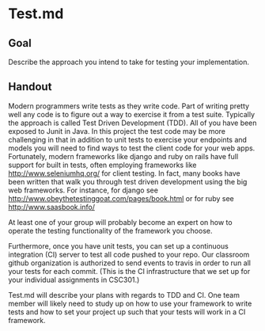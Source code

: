 # Test.md

## Goal
Describe the approach you intend to take for testing your implementation.

## Handout

Modern programmers write tests as they write code. Part of writing pretty well any code is to figure out a way to exercise it from a test suite. Typically the approach is called Test Driven Development (TDD). All of you have been exposed to Junit in Java. In this project the test code may be more challenging in that in addition to unit tests to exercise your endpoints and models you will need to find ways to test the client code for your web apps. Fortunately, modern frameworks like django and ruby on rails have full support for built in tests, often employing frameworks like http://www.seleniumhq.org/ for client testing. In fact, many books have been written that walk you through test driven development using the big web frameworks. For instance, for django see http://www.obeythetestinggoat.com/pages/book.html or for ruby see http://www.saasbook.info/

At least one of your group will probably become an expert on how to operate the testing functionality of the framework you choose.

Furthermore, once you have unit tests, you can set up a continuous integration (CI) server to test all code pushed to your repo. Our classroom github organization is authorized to send events to travis in order to run all your tests for each commit. (This is the CI infrastructure that we set up for your individual assignments in CSC301.)

Test.md will describe your plans with regards to TDD and CI. One team member will likely need to study up on how to use your framework to write tests and how to set your project up such that your tests will work in a CI framework.
